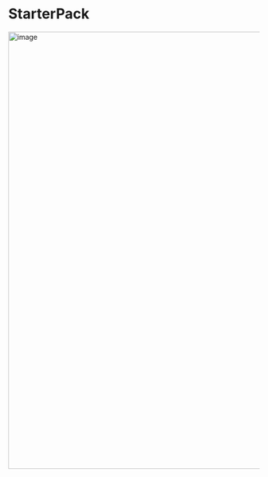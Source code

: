 # StarterPack
<img width="1920" height="877" alt="image" src="https://github.com/user-attachments/assets/202a3cdd-9c7b-4ceb-9594-2bf700df1a23" />
